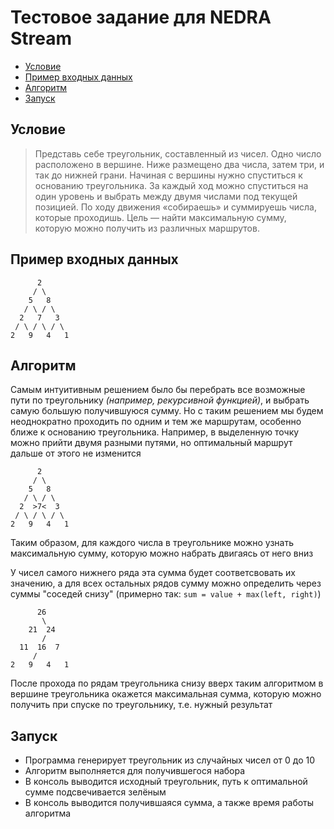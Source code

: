 # Тестовое задание для NEDRA Stream

- [Условие](#условие)
- [Пример входных данных](#пример-входных-данных)
- [Алгоритм](#алгоритм)
- [Запуск](#запуск)

## Условие

> Представь себе треугольник, составленный из чисел. Одно число расположено в вершине. Ниже размещено два числа, затем три, 
> и так до нижней грани. Начиная с вершины нужно спуститься к основанию треугольника. За каждый ход можно спуститься на один 
> уровень и выбрать между двумя числами под текущей позицией. По ходу движения «собираешь» и суммируешь числа, которые 
> проходишь. Цель — найти максимальную сумму, которую можно получить из различных маршрутов.

## Пример входных данных

```
      2
     / \
    5   8
   / \ / \
  2   7   3
 / \ / \ / \
2   9   4   1
```

## Алгоритм

Самым интуитивным решением было бы перебрать все возможные пути по треугольнику *(например, рекурсивной функцией)*, и выбрать самую большую получившуюся сумму.
Но с таким решением мы будем неоднократно проходить по одним и тем же маршрутам, особенно ближе к основанию треугольника. Например, в выделенную точку можно прийти
двумя разными путями, но оптимальный маршрут дальше от этого не изменится

```
      2
     / \
    5   8
   / \ / \
  2  >7<  3
 / \ / \ / \
2   9   4   1
```

Таким образом, для каждого числа в треугольнике можно узнать максимальную сумму, которую можно набрать двигаясь от него вниз

У чисел самого нижнего ряда эта сумма будет соответсвовать их значению, а для всех остальных рядов сумму можно определить через суммы "соседей снизу"
(примерно так: `sum = value + max(left, right)`)

```
      26
       \
    21  24
       /  
  11  16  7
     /      
2   9   4   1
```

После прохода по рядам треугольника снизу вверх таким алгоритмом в вершине треугольника окажется максимальная сумма, которую можно получить 
при спуске по треугольнику, т.е. нужный результат

## Запуск

- Программа генерирует треугольник из случайных чисел от 0 до 10
- Алгоритм выполняется для получившегося набора
- В консоль выводится исходный треугольник, путь к оптимальной сумме подсвечивается зелёным
- В консоль выводится получившаяся сумма, а также время работы алгоритма
